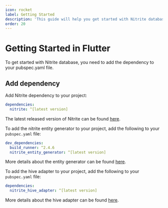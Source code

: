 ```yaml
---
icon: rocket
label: Getting Started
description: 'This guide will help you get started with Nitrite database. It will show you how to create a database, create a collection, insert documents, and query documents in Flutter.'
order: 20
---
```


# Getting Started in Flutter

To get started with Nitrite database, you need to add the dependency to your pubspec.yaml file.

## Add dependency

Add Nitrite dependency to your project:

```yaml
dependencies:
  nitrite: ^[latest version]
```

The latest released version of Nitrite can be found [here](https://pub.dev/packages/nitrite).

To add the nitrite entity generator to your project, add the following to your `pubspec.yaml` file:

```yaml
dev_dependencies:
  build_runner: ^2.4.6
  nitrite_entity_generator: ^[latest version]
```

More details about the entity generator can be found [here](repository/entity.md#code-generator).

To add the hive adapter to your project, add the following to your `pubspec.yaml` file:

```yaml
dependencies:
  nitrite_hive_adapter: ^[latest version]
```

More details about the hive adapter can be found [here](modules/store-modules/hive.md).